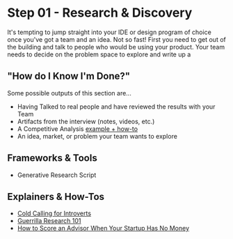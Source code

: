 # Step 01 - Research & Discovery

It's tempting to jump straight into your IDE or design program of choice once you've got a team and an idea. Not so fast! First you need to get out of the building and talk to people who would be using your product. Your team needs to decide on the problem space to explore and write up a

## "How do I Know I'm Done?"

Some possible outputs of this section are...

* Having Talked to real people and have reviewed the results with your Team
* Artifacts from the interview (notes, videos, etc.)
* A Competitive Analysis [example + how-to](https://www.bigcommerce.com/blog/how-perform-competitive-analysis/#undefined)
* An idea, market, or problem your team wants to explore

## Frameworks & Tools
* Generative Research Script

## Explainers & How-Tos
* [Cold Calling for Introverts](https://www.youtube.com/watch?v=3tcVZtgUWYk)
* [Guerrilla Research 101](https://www.youtube.com/watch?v=JDnX_XE_rEo)
* [How to Score an Advisor When Your Startup Has No Money](https://www.entrepreneur.com/article/229956)
